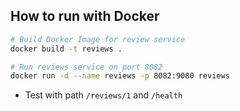 ## How to run with Docker

```bash
# Build Docker Image for review service
docker build -t reviews .

# Run reviews service on port 8082
docker run -d --name reviews -p 8082:9080 reviews
```

* Test with path `/reviews/1` and `/health`
